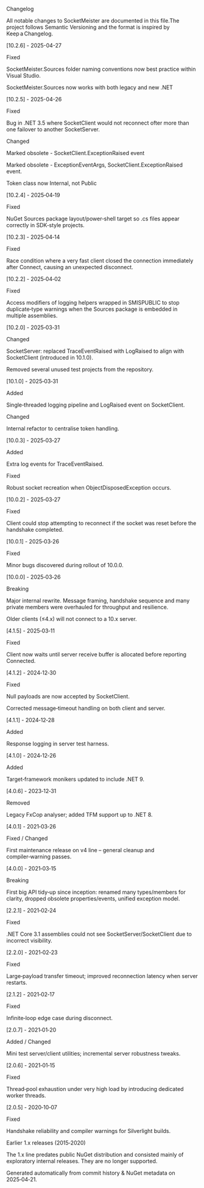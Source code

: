 Changelog

All notable changes to SocketMeister are documented in this file.The project follows Semantic Versioning and the format is inspired by Keep a Changelog.

[10.2.6] - 2025-04-27

Fixed

SocketMeister.Sources folder naming conventions now best practice within Visual Studio.

SocketMeister.Sources now works with both legacy and new .NET

[10.2.5] - 2025-04-26

Fixed

Bug in .NET 3.5 where SocketClient would not reconnect ofter more than one failover 
to another SocketServer.

Changed

Marked obsolete - SocketClient.ExceptionRaised event

Marked obsolete - ExceptionEventArgs, SocketClient.ExceptionRaised event.

Token class now Internal, not Public

[10.2.4] - 2025‑04‑19

Fixed

NuGet Sources package layout/power‑shell target so .cs files appear correctly in SDK‑style projects.

[10.2.3] - 2025‑04‑14

Fixed

Race condition where a very fast client closed the connection immediately after Connect, causing an unexpected disconnect.

[10.2.2] - 2025‑04‑02

Fixed

Access modifiers of logging helpers wrapped in SMISPUBLIC to stop duplicate‑type warnings when the Sources package is embedded in multiple assemblies.

[10.2.0] - 2025‑03‑31

Changed

SocketServer: replaced TraceEventRaised with LogRaised to align with SocketClient (introduced in 10.1.0).

Removed several unused test projects from the repository.

[10.1.0] - 2025‑03‑31

Added

Single‑threaded logging pipeline and LogRaised event on SocketClient.

Changed

Internal refactor to centralise token handling.

[10.0.3] - 2025‑03‑27

Added

Extra log events for TraceEventRaised.

Fixed

Robust socket recreation when ObjectDisposedException occurs.

[10.0.2] - 2025‑03‑27

Fixed

Client could stop attempting to reconnect if the socket was reset before the handshake completed.

[10.0.1] - 2025‑03‑26

Fixed

Minor bugs discovered during rollout of 10.0.0.

[10.0.0] - 2025‑03‑26

Breaking

Major internal rewrite. Message framing, handshake sequence and many private members were overhauled for throughput and resilience.

Older clients (≤4.x) will not connect to a 10.x server.

[4.1.5] - 2025‑03‑11

Fixed

Client now waits until server receive buffer is allocated before reporting Connected.

[4.1.2] - 2024‑12‑30

Fixed

Null payloads are now accepted by SocketClient.

Corrected message‑timeout handling on both client and server.

[4.1.1] - 2024‑12‑28

Added

Response logging in server test harness.

[4.1.0] - 2024‑12‑26

Added

Target‑framework monikers updated to include .NET 9.

[4.0.6] - 2023‑12‑31

Removed

Legacy FxCop analyser; added TFM support up to .NET 8.

[4.0.1] - 2021‑03‑26

Fixed / Changed

First maintenance release on v4 line – general cleanup and compiler‑warning passes.

[4.0.0] - 2021‑03‑15

Breaking

First big API tidy‑up since inception: renamed many types/members for clarity, dropped obsolete properties/events, unified exception model.

[2.2.1] - 2021‑02‑24

Fixed

.NET Core 3.1 assemblies could not see SocketServer/SocketClient due to incorrect visibility.

[2.2.0] - 2021‑02‑23

Fixed

Large‑payload transfer timeout; improved reconnection latency when server restarts.

[2.1.2] - 2021‑02‑17

Fixed

Infinite‑loop edge case during disconnect.

[2.0.7] - 2021‑01‑20

Added / Changed

Mini test server/client utilities; incremental server robustness tweaks.

[2.0.6] - 2021‑01‑15

Fixed

Thread‑pool exhaustion under very high load by introducing dedicated worker threads.

[2.0.5] - 2020‑10‑07

Fixed

Handshake reliability and compiler warnings for Silverlight builds.

Earlier 1.x releases (2015‑2020)

The 1.x line predates public NuGet distribution and consisted mainly of exploratory internal releases. They are no longer supported.

Generated automatically from commit history & NuGet metadata on 2025‑04‑21.